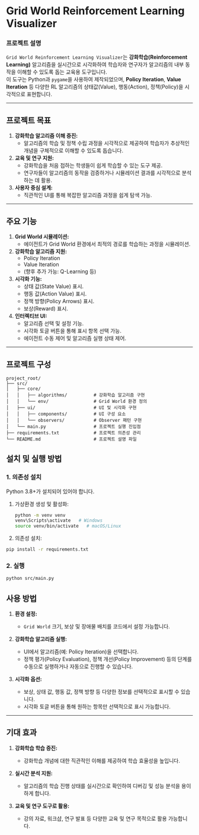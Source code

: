 # **Grid World Reinforcement Learning Visualizer**

### **프로젝트 설명**
`Grid World Reinforcement Learning Visualizer`는 **강화학습(Reinforcement Learning)** 알고리즘을 실시간으로 시각화하여 학습자와 연구자가 알고리즘의 내부 동작을 이해할 수 있도록 돕는 교육용 도구입니다.  
이 도구는 Python과 `pygame`을 사용하여 제작되었으며, **Policy Iteration**, **Value Iteration** 등 다양한 RL 알고리즘의 상태값(Value), 행동(Action), 정책(Policy)을 시각적으로 표현합니다.

---

## **프로젝트 목표**
1. **강화학습 알고리즘 이해 증진:**
   - 알고리즘의 학습 및 정책 수립 과정을 시각적으로 제공하여 학습자가 추상적인 개념을 구체적으로 이해할 수 있도록 돕습니다.
2. **교육 및 연구 지원:**
   - 강화학습을 처음 접하는 학생들이 쉽게 학습할 수 있는 도구 제공.
   - 연구자들이 알고리즘의 동작을 검증하거나 시뮬레이션 결과를 시각적으로 분석하는 데 활용.
3. **사용자 중심 설계:**
   - 직관적인 UI를 통해 복잡한 알고리즘 과정을 쉽게 탐색 가능.

---

## **주요 기능**
1. **Grid World 시뮬레이션:**
   - 에이전트가 Grid World 환경에서 최적의 경로를 학습하는 과정을 시뮬레이션.
2. **강화학습 알고리즘 지원:**
   - Policy Iteration
   - Value Iteration
   - (향후 추가 가능: Q-Learning 등)
3. **시각화 기능:**
   - 상태 값(State Value) 표시.
   - 행동 값(Action Value) 표시.
   - 정책 방향(Policy Arrows) 표시.
   - 보상(Reward) 표시.
4. **인터렉티브 UI:**
   - 알고리즘 선택 및 설정 기능.
   - 시각화 토글 버튼을 통해 표시 항목 선택 가능.
   - 에이전트 수동 제어 및 알고리즘 실행 상태 제어.

---

## **프로젝트 구성**

```plaintext
project_root/
├── src/
│   ├── core/
│   │   ├── algorithms/          # 강화학습 알고리즘 구현
│   │   └── env/                 # Grid World 환경 정의
│   ├── ui/                      # UI 및 시각화 구현
│   │   ├── components/          # UI 구성 요소
│   │   └── observers/           # Observer 패턴 구현
│   └── main.py                  # 프로젝트 실행 진입점
├── requirements.txt             # 프로젝트 의존성 관리
└── README.md                    # 프로젝트 설명 파일
```

## **설치 및 실행 방법**

### **1. 의존성 설치**
Python 3.8+가 설치되어 있어야 합니다.

1. 가상환경 생성 및 활성화:
   ```bash
   python -m venv venv
   venv\Scripts\activate   # Windows
   source venv/bin/activate   # macOS/Linux
   ```
2. 의존성 설치:
  ```bash
  pip install -r requirements.txt
  ```

### **2. 실행**
  ```bash
  python src/main.py
  ```
## **사용 방법**

1. **환경 설정:**
   - `Grid World` 크기, 보상 및 장애물 배치를 코드에서 설정 가능합니다.

2. **강화학습 알고리즘 실행:**
   - UI에서 알고리즘(예: Policy Iteration)을 선택합니다.
   - 정책 평가(Policy Evaluation), 정책 개선(Policy Improvement) 등의 단계를 수동으로 실행하거나 자동으로 진행할 수 있습니다.

3. **시각화 옵션:**
   - 보상, 상태 값, 행동 값, 정책 방향 등 다양한 정보를 선택적으로 표시할 수 있습니다.
   - 시각화 토글 버튼을 통해 원하는 항목만 선택적으로 표시 가능합니다.

---

## **기대 효과**

1. **강화학습 학습 증진:**
   - 강화학습 개념에 대한 직관적인 이해를 제공하여 학습 효율성을 높입니다.

2. **실시간 분석 지원:**
   - 알고리즘의 학습 진행 상태를 실시간으로 확인하여 디버깅 및 성능 분석을 용이하게 합니다.

3. **교육 및 연구 도구로 활용:**
   - 강의 자료, 워크샵, 연구 발표 등 다양한 교육 및 연구 목적으로 활용 가능합니다.
